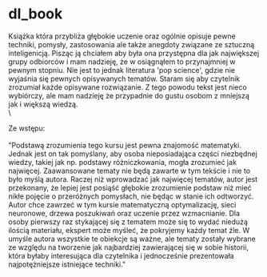 # dl_book

Książka która przybliża głębokie uczenie oraz ogólnie opisuje pewne techniki, pomysły, zastosowania ale także anegdoty związane ze sztuczną inteligenicją. Pisząc ją chciałem aby była ona przystępna dla jak największej grupy odbiorców i mam nadzieję, że w osiągnąłem to przynajmniej w pewnym stopniu. Nie jest to jednak literatura 'pop science', gdzie nie wyjaśnia się pewnych opisywanych tematów. Staram się aby czytelnik zrozumiał każde opisywane rozwiązanie. Z tego powodu tekst jest nieco wybiórczy, ale mam nadzieję że przypadnie do gustu osobom z mniejszą jak i większą wiedzą.
\
\

Ze wstępu:\
\
"Podstawą zrozumienia tego kursu jest pewna znajomość matematyki. Jednak jest on tak pomyślany, aby osoba nieposiadająca części niezbędnej wiedzy, takiej jak np. podstawy różniczkowania, mogła zrozumieć jak najwięcej. Zaawansowane tematy nie będą zawarte w tym tekście i nie to było myślą autora. Raczej niż wprowadzać jak najwięcej tematów, autor jest przekonany, że lepiej jest posiąść głębokie zrozumienie podstaw niż mieć nikłe pojęcie o przeróżnych pomysłach, nie będąc w stanie ich odtworzyć. Autor chce zawrzeć w tym kursie matematyczną optymalizację, sieci neuronowe, drzewa poszukiwań oraz uczenie przez wzmacnianie. Dla osoby pierwszy raz stykającej się z tematem może się to wydać niedużą ilością materiału, ekspert może myśleć, że pokryjemy każdy temat źle. W umyśle autora wszystkie te obiekcje są ważne, ale tematy zostały wybrane ze względu na tworzenie jak najbardziej zawierającej się w sobie historii, która byłaby interesująca dla czytelnika i jednocześnie prezentowała najpotężniejsze istniejące techniki."
